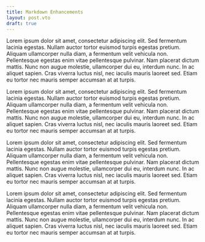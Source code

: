 ```yaml
---
title: Markdown Enhancements
layout: post.vto
draft: true
---
```


Lorem ipsum dolor sit amet, consectetur adipiscing elit. Sed fermentum lacinia egestas. Nullam auctor tortor euismod turpis egestas pretium. Aliquam ullamcorper nulla diam, a fermentum velit vehicula non. Pellentesque egestas enim vitae pellentesque pulvinar. Nam placerat dictum mattis. Nunc non augue molestie, ullamcorper dui eu, interdum nunc. In ac aliquet sapien. Cras viverra luctus nisl, nec iaculis mauris laoreet sed. Etiam eu tortor nec mauris semper accumsan at at turpis.

Lorem ipsum dolor sit amet, consectetur adipiscing elit. Sed fermentum lacinia egestas. Nullam auctor tortor euismod turpis egestas pretium. Aliquam ullamcorper nulla diam, a fermentum velit vehicula non. Pellentesque egestas enim vitae pellentesque pulvinar. Nam placerat dictum mattis. Nunc non augue molestie, ullamcorper dui eu, interdum nunc. In ac aliquet sapien. Cras viverra luctus nisl, nec iaculis mauris laoreet sed. Etiam eu tortor nec mauris semper accumsan at at turpis.

Lorem ipsum dolor sit amet, consectetur adipiscing elit. Sed fermentum lacinia egestas. Nullam auctor tortor euismod turpis egestas pretium. Aliquam ullamcorper nulla diam, a fermentum velit vehicula non. Pellentesque egestas enim vitae pellentesque pulvinar. Nam placerat dictum mattis. Nunc non augue molestie, ullamcorper dui eu, interdum nunc. In ac aliquet sapien. Cras viverra luctus nisl, nec iaculis mauris laoreet sed. Etiam eu tortor nec mauris semper accumsan at at turpis.

Lorem ipsum dolor sit amet, consectetur adipiscing elit. Sed fermentum lacinia egestas. Nullam auctor tortor euismod turpis egestas pretium. Aliquam ullamcorper nulla diam, a fermentum velit vehicula non. Pellentesque egestas enim vitae pellentesque pulvinar. Nam placerat dictum mattis. Nunc non augue molestie, ullamcorper dui eu, interdum nunc. In ac aliquet sapien. Cras viverra luctus nisl, nec iaculis mauris laoreet sed. Etiam eu tortor nec mauris semper accumsan at at turpis.
